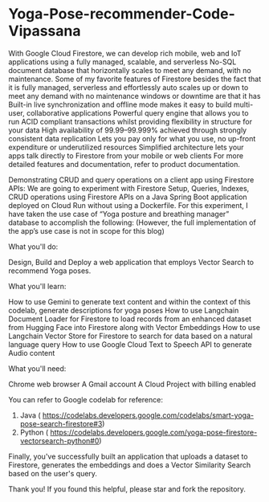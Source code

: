 # Yoga-Pose-recommender-Code-Vipassana

With Google Cloud Firestore, we can develop rich mobile, web and IoT applications using a fully managed, scalable, and serverless No-SQL document database that horizontally scales to meet any demand, with no maintenance. Some of my favorite features of Firestore besides the fact that it is fully managed, serverless and effortlessly auto scales up or down to meet any demand with no maintenance windows or downtime are that it has Built-in live synchronization and offline mode makes it easy to build multi-user, collaborative applications Powerful query engine that allows you to run ACID compliant transactions whilst providing flexibility in structure for your data High availability of 99.99–99.999% achieved through strongly consistent data replication Lets you pay only for what you use, no up-front expenditure or underutilized resources Simplified architecture lets your apps talk directly to Firestore from your mobile or web clients For more detailed features and documentation, refer to product documentation.

Demonstrating CRUD and query operations on a client app using Firestore APIs: We are going to experiment with Firestore Setup, Queries, Indexes, CRUD operations using Firestore APIs on a Java Spring Boot application deployed on Cloud Run without using a Dockerfile. For this experiment, I have taken the use case of “Yoga posture and breathing manager” database to accomplish the following: (However, the full implementation of the app’s use case is not in scope for this blog)

What you'll do:

Design, Build and Deploy a web application that employs Vector Search to recommend Yoga poses.

What you'll learn:

How to use Gemini to generate text content and within the context of this codelab, generate descriptions for yoga poses
How to use Langchain Document Loader for Firestore to load records from an enhanced dataset from Hugging Face into Firestore along with Vector Embeddings
How to use Langchain Vector Store for Firestore to search for data based on a natural language query
How to use Google Cloud Text to Speech API to generate Audio content

What you'll need:

Chrome web browser
A Gmail account
A Cloud Project with billing enabled

You can refer to Google codelab for reference:

1. Java ( https://codelabs.developers.google.com/codelabs/smart-yoga-pose-search-firestore#3)
2. Python ( https://codelabs.developers.google.com/yoga-pose-firestore-vectorsearch-python#0)

Finally, you've successfully built an application that uploads a dataset to Firestore, generates the embeddings and does a Vector Similarity Search based on the user's query.

Thank you! If you found this helpful, please star and fork the repository.
